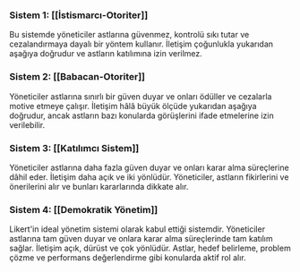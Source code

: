 ### Sistem 1: [[İstismarcı-Otoriter]]
Bu sistemde yöneticiler astlarına güvenmez, kontrolü sıkı tutar ve cezalandırmaya dayalı bir yöntem kullanır. İletişim çoğunlukla yukarıdan aşağıya doğrudur ve astların katılımına izin verilmez.
### Sistem 2: [[Babacan-Otoriter]]
Yöneticiler astlarına sınırlı bir güven duyar ve onları ödüller ve cezalarla motive etmeye çalışır. İletişim hâlâ büyük ölçüde yukarıdan aşağıya doğrudur, ancak astların bazı konularda görüşlerini ifade etmelerine izin verilebilir.
### Sistem 3: [[Katılımcı Sistem]]
Yöneticiler astlarına daha fazla güven duyar ve onları karar alma süreçlerine dâhil eder. İletişim daha açık ve iki yönlüdür. Yöneticiler, astların fikirlerini ve önerilerini alır ve bunları kararlarında dikkate alır.
### Sistem 4: [[Demokratik Yönetim]]
Likert'in ideal yönetim sistemi olarak kabul ettiği sistemdir. Yöneticiler astlarına tam güven duyar ve onlara karar alma süreçlerinde tam katılım sağlar. İletişim açık, dürüst ve çok yönlüdür. Astlar, hedef belirleme, problem çözme ve performans değerlendirme gibi konularda aktif rol alır.
